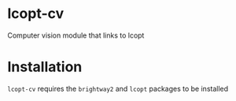 # lcopt-cv
Computer vision module that links to lcopt

# Installation

`lcopt-cv` requires the `brightway2` and `lcopt` packages to be installed
